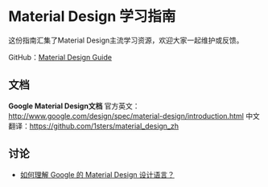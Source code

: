 Material Design 学习指南
====================

这份指南汇集了Material Design主流学习资源，欢迎大家一起维护或反馈。

GitHub：[Material Design Guide](https://github.com/1sters/material_design_zh/blob/master/Guide.md)

## 文档

**Google Material Design文档**
官方英文：http://www.google.com/design/spec/material-design/introduction.html
中文翻译：https://github.com/1sters/material_design_zh


## 讨论

* [如何理解 Google 的 Material Design 设计语言？](http://www.zhihu.com/question/24276657)



